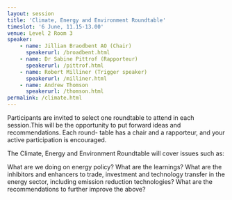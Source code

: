 ```yaml
---
layout: session
title: 'Climate, Energy and Environment Roundtable'
timeslot: '6 June, 11.15-13.00'
venue: Level 2 Room 3
speaker:
    - name: Jillian Braodbent AO (Chair)
      speakerurl: /broadbent.html
    - name: Dr Sabine Pittrof (Rapporteur)
      speakerurl: /pittrof.html
    - name: Robert Milliner (Trigger speaker)
      speakerurl: /milliner.html
    - name: Andrew Thomson
      speakerurl: /thomson.html
permalink: /climate.html
---
```



Participants are invited to select one roundtable to attend in each session.This will be the opportunity to put forward ideas and recommendations. Each round- table has a chair and a rapporteur, and your active participation is encouraged.

The Climate, Energy and Environment Roundtable will cover issues such as:

What are we doing on energy policy? What are the learnings?
What are the inhibitors and enhancers to trade, investment and technology transfer in the energy sector, including emission reduction technologies?
What are the recommendations to further improve the above?